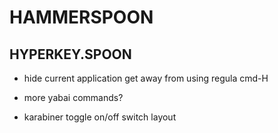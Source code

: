 # HAMMERSPOON

## HYPERKEY.SPOON

- hide current application
    get away from using regula cmd-H

- more yabai commands?

- karabiner
    toggle on/off
    switch layout
